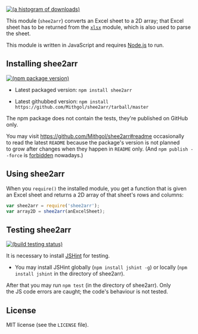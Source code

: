 [![(a histogram of downloads)](https://nodei.co/npm-dl/shee2arr.png?height=3)](https://npmjs.org/package/shee2arr)

This module (`shee2arr`) converts an Excel sheet to a 2D array; that Excel sheet has to be returned from the [`xlsx`](https://github.com/SheetJS/js-xlsx/) module, which is also used to parse the sheet.

This module is written in JavaScript and requires [Node.js](http://nodejs.org/) to run.

## Installing shee2arr

[![(npm package version)](https://nodei.co/npm/shee2arr.png?downloads=true&downloadRank=true)](https://npmjs.org/package/shee2arr)

* Latest packaged version: `npm install shee2arr`

* Latest githubbed version: `npm install https://github.com/Mithgol/shee2arr/tarball/master`

The npm package does not contain the tests, they're published on GitHub only.

You may visit https://github.com/Mithgol/shee2arr#readme occasionally to read the latest `README` because the package's version is not planned to grow after changes when they happen in `README` only. (And `npm publish --force` is [forbidden](http://blog.npmjs.org/post/77758351673/no-more-npm-publish-f) nowadays.)

## Using shee2arr

When you `require()` the installed module, you get a function that is given an Excel sheet and returns a 2D array of that sheet's rows and columns:

```js
var shee2arr = require('shee2arr');
var array2D = shee2arr(anExcelSheet);
```

## Testing shee2arr

[![(build testing status)](https://img.shields.io/travis/Mithgol/shee2arr/master.svg?style=plastic)](https://travis-ci.org/Mithgol/shee2arr)

It is necessary to install [JSHint](http://jshint.com/) for testing.

* You may install JSHint globally (`npm install jshint -g`) or locally (`npm install jshint` in the directory of shee2arr).

After that you may run `npm test` (in the directory of shee2arr). Only the JS code errors are caught; the code's behaviour is not tested.

## License

MIT license (see the `LICENSE` file).